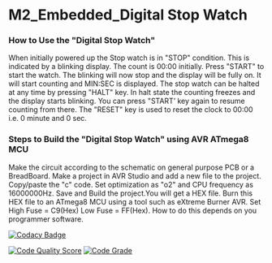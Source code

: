# M2_Embedded_Digital Stop Watch

### How to Use the "Digital Stop Watch"
When initially powered up the Stop watch is in "STOP" condition. This is indicated by a blinking display. The count is 00:00 initially. Press "START" to start the watch. The blinking will now stop and the display will be fully on. It will start counting and MIN:SEC is displayed. The stop watch can be halted at any time by pressing "HALT" key. In halt state the counting freezes and the display starts blinking. You can press "START’ key again to resume counting from there. The "RESET" key is used to reset the clock to 00:00 i.e. 0 minute and 0 sec.


### Steps to Build the "Digital Stop Watch" using AVR ATmega8 MCU
  Make the circuit according to the schematic on general purpose PCB or a BreadBoard.
  Make a project in AVR Studio and add a new file to the project. Copy/paste the "c" code. Set optimization as "o2" and CPU frequency as 16000000Hz. Save and Build the project.You will get a HEX file.
  Burn this HEX file to an ATmega8 MCU using a tool such as eXtreme Burner AVR.
  Set High Fuse = C9(Hex) Low Fuse = FF(Hex). How to do this depends on you programmer software.
  
  [![Codacy Badge](https://app.codacy.com/project/badge/Grade/dc098bd500ae40efb43eb5adb6c2a5a4)](https://www.codacy.com/gh/SunilRaj13/M2_Embedded_Digital-Stop-Watch/dashboard?utm_source=github.com&amp;utm_medium=referral&amp;utm_content=SunilRaj13/M2_Embedded_Digital-Stop-Watch&amp;utm_campaign=Badge_Grade)
  
  [![Code Quality Score](https://api.codiga.io/project/30280/score/svg)](https://app.codiga.io/public/project/30280/M2_Embedded_Digital-Stop-Watch/dashboard)
  [![Code Grade](https://api.codiga.io/project/30280/status/svg)](https://app.codiga.io/public/project/30280/M2_Embedded_Digital-Stop-Watch/dashboard)

  
